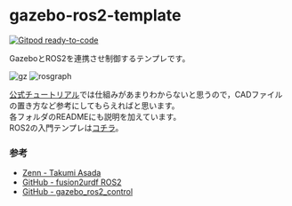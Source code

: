 # gazebo-ros2-template

[![Gitpod ready-to-code](https://img.shields.io/badge/Gitpod-ready--to--code-blue?logo=gitpod)](https://gitpod.io/#https://github.com/husty530/gazebo-ros2-template)  

GazeboとROS2を連携させ制御するテンプレです。  


![gz](https://user-images.githubusercontent.com/64026753/210217562-85e5e8aa-b756-4a09-8109-04d95fcce05d.gif)
![rosgraph](https://user-images.githubusercontent.com/64026753/210218259-134ca44e-fbdc-4472-acb0-9852c7b7fe18.png)

[公式チュートリアル](http://classic.gazebosim.org/tutorials?tut=ros2_installing&cat=connect_ros)では仕組みがあまりわからないと思うので，CADファイルの置き方など参考にしてもらえればと思います。  
各フォルダのREADMEにも説明を加えています。  
ROS2の入門テンプレは[コチラ](https://github.com/husty530/ros2-template)。  

### 参考
* [Zenn - Takumi Asada](https://zenn.dev/tasada038)
* [GitHub - fusion2urdf ROS2](https://github.com/dheena2k2/fusion2urdf-ros2)
* [GitHub - gazebo_ros2_control](https://github.com/ros-controls/gazebo_ros2_control)
